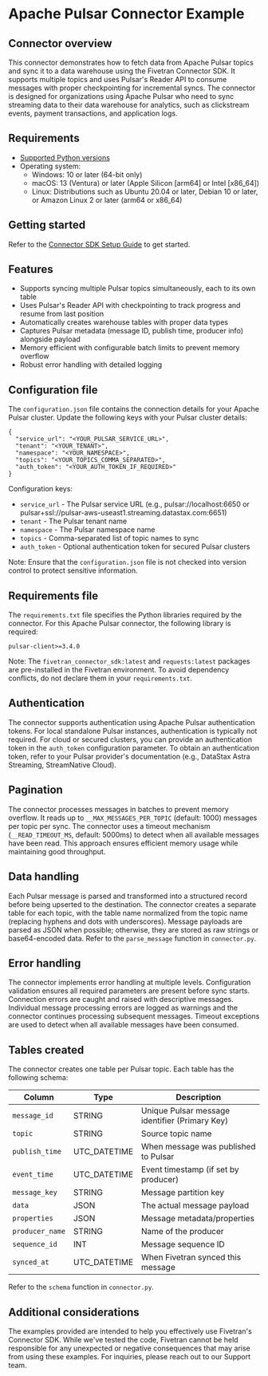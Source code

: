 # Apache Pulsar Connector Example

## Connector overview
This connector demonstrates how to fetch data from Apache Pulsar topics and sync it to a data warehouse using the Fivetran Connector SDK. It supports multiple topics and uses Pulsar's Reader API to consume messages with proper checkpointing for incremental syncs. The connector is designed for organizations using Apache Pulsar who need to sync streaming data to their data warehouse for analytics, such as clickstream events, payment transactions, and application logs.

## Requirements
- [Supported Python versions](https://github.com/fivetran/fivetran_connector_sdk/blob/main/README.md#requirements)
- Operating system:
  - Windows: 10 or later (64-bit only)
  - macOS: 13 (Ventura) or later (Apple Silicon [arm64] or Intel [x86_64])
  - Linux: Distributions such as Ubuntu 20.04 or later, Debian 10 or later, or Amazon Linux 2 or later (arm64 or x86_64)

## Getting started
Refer to the [Connector SDK Setup Guide](https://fivetran.com/docs/connectors/connector-sdk/setup-guide) to get started.

## Features
- Supports syncing multiple Pulsar topics simultaneously, each to its own table
- Uses Pulsar's Reader API with checkpointing to track progress and resume from last position
- Automatically creates warehouse tables with proper data types
- Captures Pulsar metadata (message ID, publish time, producer info) alongside payload
- Memory efficient with configurable batch limits to prevent memory overflow
- Robust error handling with detailed logging

## Configuration file
The `configuration.json` file contains the connection details for your Apache Pulsar cluster. Update the following keys with your Pulsar cluster details:

```
{
  "service_url": "<YOUR_PULSAR_SERVICE_URL>",
  "tenant": "<YOUR_TENANT>",
  "namespace": "<YOUR_NAMESPACE>",
  "topics": "<YOUR_TOPICS_COMMA_SEPARATED>",
  "auth_token": "<YOUR_AUTH_TOKEN_IF_REQUIRED>"
}
```

Configuration keys:
- `service_url` - The Pulsar service URL (e.g., pulsar://localhost:6650 or pulsar+ssl://pulsar-aws-useast1.streaming.datastax.com:6651)
- `tenant` - The Pulsar tenant name
- `namespace` - The Pulsar namespace name
- `topics` - Comma-separated list of topic names to sync
- `auth_token` - Optional authentication token for secured Pulsar clusters

Note: Ensure that the `configuration.json` file is not checked into version control to protect sensitive information.

## Requirements file
The `requirements.txt` file specifies the Python libraries required by the connector. For this Apache Pulsar connector, the following library is required:

```
pulsar-client>=3.4.0
```

Note: The `fivetran_connector_sdk:latest` and `requests:latest` packages are pre-installed in the Fivetran environment. To avoid dependency conflicts, do not declare them in your `requirements.txt`.

## Authentication
The connector supports authentication using Apache Pulsar authentication tokens. For local standalone Pulsar instances, authentication is typically not required. For cloud or secured clusters, you can provide an authentication token in the `auth_token` configuration parameter. To obtain an authentication token, refer to your Pulsar provider's documentation (e.g., DataStax Astra Streaming, StreamNative Cloud).

## Pagination
The connector processes messages in batches to prevent memory overflow. It reads up to `__MAX_MESSAGES_PER_TOPIC` (default: 1000) messages per topic per sync. The connector uses a timeout mechanism (`__READ_TIMEOUT_MS`, default: 5000ms) to detect when all available messages have been read. This approach ensures efficient memory usage while maintaining good throughput.

## Data handling
Each Pulsar message is parsed and transformed into a structured record before being upserted to the destination. The connector creates a separate table for each topic, with the table name normalized from the topic name (replacing hyphens and dots with underscores). Message payloads are parsed as JSON when possible; otherwise, they are stored as raw strings or base64-encoded data. Refer to the `parse_message` function in `connector.py`.

## Error handling
The connector implements error handling at multiple levels. Configuration validation ensures all required parameters are present before sync starts. Connection errors are caught and raised with descriptive messages. Individual message processing errors are logged as warnings and the connector continues processing subsequent messages. Timeout exceptions are used to detect when all available messages have been consumed.

## Tables created
The connector creates one table per Pulsar topic. Each table has the following schema:

| Column | Type | Description |
|--------|------|-------------|
| `message_id` | STRING | Unique Pulsar message identifier (Primary Key) |
| `topic` | STRING | Source topic name |
| `publish_time` | UTC_DATETIME | When message was published to Pulsar |
| `event_time` | UTC_DATETIME | Event timestamp (if set by producer) |
| `message_key` | STRING | Message partition key |
| `data` | JSON | The actual message payload |
| `properties` | JSON | Message metadata/properties |
| `producer_name` | STRING | Name of the producer |
| `sequence_id` | INT | Message sequence ID |
| `synced_at` | UTC_DATETIME | When Fivetran synced this message |

Refer to the `schema` function in `connector.py`.

## Additional considerations
The examples provided are intended to help you effectively use Fivetran's Connector SDK. While we've tested the code, Fivetran cannot be held responsible for any unexpected or negative consequences that may arise from using these examples. For inquiries, please reach out to our Support team.